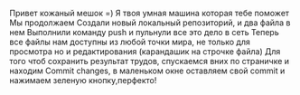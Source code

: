 Привет кожаный мешок =) Я твоя умная машина которая тебе поможет
Мы продолжаем
Создали новый локальный репозиторий, и два файла в нем
Выполнили команду push и пульнули все это дело в сеть 
Теперь все файлы нам доступны из любой точки мира, не только для просмотра но и редактирования (карандашик на строчке файла)
Для того чтоб сохранить результат трудов, спускаемся вних по страничке и находим Commit changes, в маленьком окне оставляем свой commit и нажимаем зеленую кнопку,перфекто!
